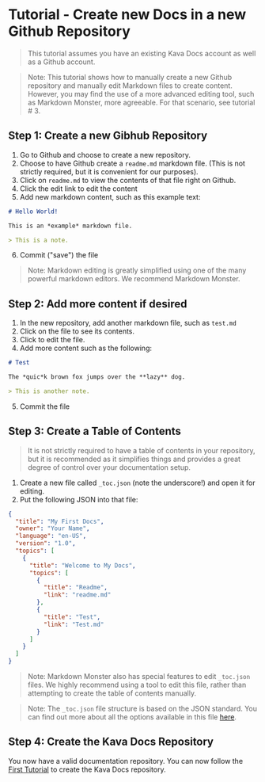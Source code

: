 # Tutorial - Create new Docs in a new Github Repository

> This tutorial assumes you have an existing Kava Docs account as well as a Github account.

> Note: This tutorial shows how to manually create a new Github repository and manually edit Markdown files to create content. However, you may find the use of a more advanced editing tool, such as Markdown Monster, more agreeable. For that scenario, see tutorial # 3.

## Step 1: Create a new Gibhub Repository

1. Go to Github and choose to create a new repository. 
2. Choose to have Github create a ```readme.md``` markdown file. (This is not strictly required, but it is convenient for our purposes).
3. Click on ```readme.md``` to view the contents of that file right on Github.
4. Click the edit link to edit the content
5. Add new markdown content, such as this example text:
 
```md
# Hello World!

This is an *example* markdown file.

> This is a note.
```

6. Commit ("save") the file

> Note: Markdown editing is greatly simplified using one of the many powerful markdown editors. We recommend Markdown Monster.

## Step 2: Add more content if desired

1. In the new repository, add another markdown file, such as ```test.md```
2. Click on the file to see its contents.
3. Click to edit the file.
4. Add more content such as the following:

```md
# Test

The *quic*k brown fox jumps over the **lazy** dog.

> This is another note.
```

5. Commit the file

## Step 3: Create a Table of Contents

> It is not strictly required to have a table of contents in your repository, but it is recommended as it simplifies things and provides a great degree of control over your documentation setup.

1. Create a new file called ```_toc.json``` (note the underscore!) and open it for editing.
2. Put the following JSON into that file:

```json
{
  "title": "My First Docs",
  "owner": "Your Name",
  "language": "en-US",
  "version": "1.0",
  "topics": [
    {
      "title": "Welcome to My Docs",
      "topics": [
        {
          "title": "Readme",
          "link": "readme.md"
        },
        {
          "title": "Test",
          "link": "Test.md"
        }
      ]
    }
  ]
}
```

> Note: Markdown Monster also has special features to edit ```_toc.json``` files. We highly recommend using a tool to edit this file, rather than attempting to create the table of contents manually.

> Note: The ```_toc.json``` file structure is based on the JSON standard. You can find out more about all the options available in this file [here](/TocFileStructure).

## Step 4: Create the Kava Docs Repository

You now have a valid documentation repository. You can now follow the [First Tutorial](/Tutorial-1) to create the Kava Docs repository.

